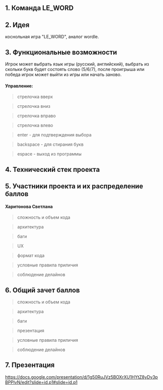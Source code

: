 ## 1. Команда LE_WORD

## 2. Идея
коснольная игра "LE_WORD", аналог wordle.
## 3. Функциональные возможности
Игрок может выбрать язык игры (русский, английский), выбрать из скольки букв будет состоять слово (5/6/7), после проигрыша или победа игрок может выйти из игры или начать заново.

#### Управление:
> стрелочка вверх

> стрелочка вниз

> стрелочка вправо

> стрелочка влево

> enter - для подтверждения выбора

> backspace - для стирания букв

> espace - выход из программы
## 4. Технический стек проекта

## 5. Участники проекта и их распределение баллов
#### Харитонова Светлана
> сложность и объем кода

> архитектура

> баги

> UX

> формат кода

> условные правила приличия

> соблюдение делайнов

## 6. Общий зачет баллов
> сложность и объем кода

> архитектура

> баги

> презентация

> условные правила приличия

> соблюдение делайнов

## 7. Презентация

https://docs.google.com/presentation/d/1g50RuJVz5BOXrXU1HYtZ8yDy3pBPPlvN/edit?slide=id.p1#slide=id.p1
